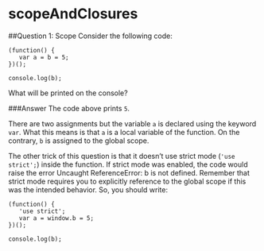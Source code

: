 # scopeAndClosures

##Question 1: Scope
Consider the following code:
```
(function() {
   var a = b = 5;
})();

console.log(b);
```
What will be printed on the console?

###Answer
The code above prints ```5```.

There are two assignments but the variable ```a``` is declared using the keyword ```var```. What this means is that ```a``` is a local variable of the function. On the contrary, ```b``` is assigned to the global scope.

The other trick of this question is that it doesn’t use strict mode (```'use strict';```) inside the function. If strict mode was enabled, the code would raise the error Uncaught ReferenceError: b is not defined. Remember that strict mode requires you to explicitly reference to the global scope if this was the intended behavior. So, you should write:
```
(function() {
   'use strict';
   var a = window.b = 5;
})();

console.log(b);
```